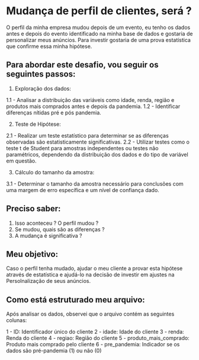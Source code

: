 # Mudança de perfil de clientes, será ?

O perfil da minha empresa mudou depois de um evento, eu tenho os dados antes e depois do evento identificado na minha base de dados e  gostaria de personalizar meus anúncios. Para investir gostaria de uma prova estatística que confirme essa minha hipótese.

## Para abordar este desafio, vou seguir os seguintes passos:

1. Exploração dos dados:

1.1 - Analisar a distribuição das variáveis como idade, renda, região e produtos mais comprados antes e depois da pandemia.
1.2 - Identificar diferenças nítidas pré e pós pandemia.

2. Teste de Hipótese:

2.1 - Realizar um teste estatístico para determinar se as diferenças observadas são estatisticamente significativas.
2.2 - Utilizar testes como o teste t de Student para amostras independentes ou testes não paramétricos, dependendo da distribuição dos dados e do tipo de variável em questão.

3. Cálculo do tamanho da amostra:

3.1 - Determinar o tamanho da amostra necessário para conclusões com uma margem de erro específica e um nível de confiança dado.

## Preciso saber:
1. Isso aconteceu ? O perfil mudou ?
2. Se mudou, quais são as diferenças ?
3. A mudança é significativa ?

## Meu objetivo: 
Caso o perfil tenha mudado, ajudar o meu cliente a provar esta hipótese através de estatística  e ajudá-lo na decisão de investir em ajustes na Persolnalização de seus anúncios.

## Como está estruturado meu arquivo:

Após analisar os dados, observei que o arquivo contém as seguintes colunas:

1 - ID: Identificador único do cliente
2 - idade: Idade do cliente
3 - renda: Renda do cliente
4 - regiao: Região do cliente
5 - produto_mais_comprado: Produto mais comprado pelo cliente
6 - pre_pandemia: Indicador se os dados são pré-pandemia (1) ou não (0)


